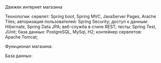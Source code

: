 Движек интернет магазина

Технологии:
сервлет: Spring boot, Spring MVC, JavaServer Pages, Arache Tiles;
авторизация пользователей: Spring Security;
доступ к данным: Hibernate, Spring Data JPA;
веб-служба в стиле REST;
тесты: Spring Test, JUnit;
база данных: PostgreSQL, MySql, H2;
контейнер сервлетов: Apache Tomcat;


Функционал магазина:


База данных:
